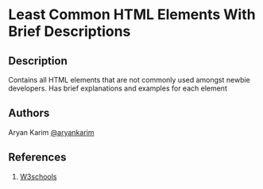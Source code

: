 # Least Common HTML Elements With Brief Descriptions


## Description

Contains all HTML elements that are not commonly used amongst newbie developers. Has brief explanations and examples for each element

## Authors

Aryan Karim
[@aryankarim](https://github.com/aryankarim)

## References

1. [W3schools](https://www.w3schools.com/TAgs/default.asp)
